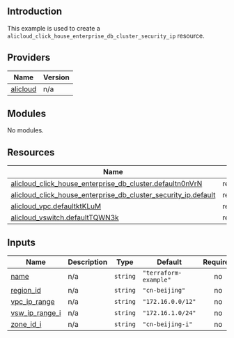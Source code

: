 ## Introduction

This example is used to create a `alicloud_click_house_enterprise_db_cluster_security_ip` resource.

<!-- BEGIN_TF_DOCS -->
## Providers

| Name | Version |
|------|---------|
| <a name="provider_alicloud"></a> [alicloud](#provider\_alicloud) | n/a |

## Modules

No modules.

## Resources

| Name | Type |
|------|------|
| [alicloud_click_house_enterprise_db_cluster.defaultn0nVrN](https://registry.terraform.io/providers/aliyun/alicloud/latest/docs/resources/click_house_enterprise_db_cluster) | resource |
| [alicloud_click_house_enterprise_db_cluster_security_ip.default](https://registry.terraform.io/providers/aliyun/alicloud/latest/docs/resources/click_house_enterprise_db_cluster_security_ip) | resource |
| [alicloud_vpc.defaultktKLuM](https://registry.terraform.io/providers/aliyun/alicloud/latest/docs/resources/vpc) | resource |
| [alicloud_vswitch.defaultTQWN3k](https://registry.terraform.io/providers/aliyun/alicloud/latest/docs/resources/vswitch) | resource |

## Inputs

| Name | Description | Type | Default | Required |
|------|-------------|------|---------|:--------:|
| <a name="input_name"></a> [name](#input\_name) | n/a | `string` | `"terraform-example"` | no |
| <a name="input_region_id"></a> [region\_id](#input\_region\_id) | n/a | `string` | `"cn-beijing"` | no |
| <a name="input_vpc_ip_range"></a> [vpc\_ip\_range](#input\_vpc\_ip\_range) | n/a | `string` | `"172.16.0.0/12"` | no |
| <a name="input_vsw_ip_range_i"></a> [vsw\_ip\_range\_i](#input\_vsw\_ip\_range\_i) | n/a | `string` | `"172.16.1.0/24"` | no |
| <a name="input_zone_id_i"></a> [zone\_id\_i](#input\_zone\_id\_i) | n/a | `string` | `"cn-beijing-i"` | no |
<!-- END_TF_DOCS -->
